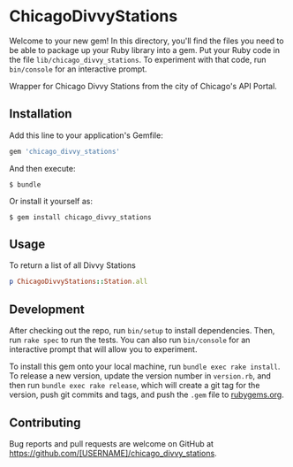 # ChicagoDivvyStations

Welcome to your new gem! In this directory, you'll find the files you need to be able to package up your Ruby library into a gem. Put your Ruby code in the file `lib/chicago_divvy_stations`. To experiment with that code, run `bin/console` for an interactive prompt.

Wrapper for Chicago Divvy Stations from the city of Chicago's API Portal.

## Installation

Add this line to your application's Gemfile:

```ruby
gem 'chicago_divvy_stations'
```

And then execute:

    $ bundle

Or install it yourself as:

    $ gem install chicago_divvy_stations

## Usage
To return a list of all Divvy Stations
```ruby
p ChicagoDivvyStations::Station.all
```

## Development

After checking out the repo, run `bin/setup` to install dependencies. Then, run `rake spec` to run the tests. You can also run `bin/console` for an interactive prompt that will allow you to experiment.

To install this gem onto your local machine, run `bundle exec rake install`. To release a new version, update the version number in `version.rb`, and then run `bundle exec rake release`, which will create a git tag for the version, push git commits and tags, and push the `.gem` file to [rubygems.org](https://rubygems.org).

## Contributing

Bug reports and pull requests are welcome on GitHub at https://github.com/[USERNAME]/chicago_divvy_stations.

